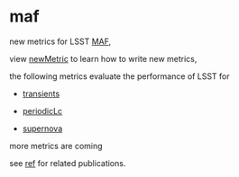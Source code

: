 # maf

new metrics for LSST [MAF](https://sims-maf.lsst.io), 

view [newMetric](https://github.com/xiaolng/maf/blob/master/newMetric.ipynb) to learn how to write new metrics,

the following metrics evaluate the performance of LSST for

- [transients](https://github.com/xiaolng/maf/blob/master/Transient.ipynb)

- [periodicLc](https://github.com/xiaolng/maf/blob/master/periodicMetric.ipynb)

- [supernova](https://github.com/xiaolng/maf/blob/master/snMetric.ipynb)

more metrics are coming 

see [ref](https://github.com/xiaolng/maf/tree/master/ref) for related publications. 
